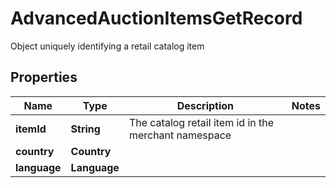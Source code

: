 

# AdvancedAuctionItemsGetRecord

Object uniquely identifying a retail catalog item

## Properties

| Name | Type | Description | Notes |
|------------ | ------------- | ------------- | -------------|
|**itemId** | **String** | The catalog retail item id in the merchant namespace |  |
|**country** | **Country** |  |  |
|**language** | **Language** |  |  |



